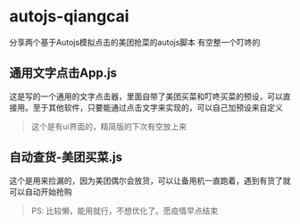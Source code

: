 # autojs-qiangcai
分享两个基于Autojs模拟点击的美团抢菜的autojs脚本
有空整一个叮咚的

## 通用文字点击App.js  

这是写的一个通用的文字点击器，里面自带了美团买菜和叮咚买菜的预设，可以直接用。至于其他软件，只要能通过点击文字来实现的，可以自己加预设来自定义
> 这个是有ui界面的，精简版的下次有空放上来

## 自动查货-美团买菜.js

这个是用来捡漏的，因为美团偶尔会放货，可以让备用机一直跑着，遇到有货了就可以自动开始抢购


> PS: 比较懒，能用就行，不想优化了。愿疫情早点结束
